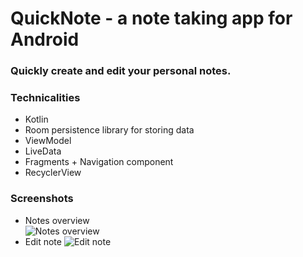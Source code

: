 # QuickNote - a note taking app for Android
### Quickly create and edit your personal notes. 
### Technicalities
* Kotlin
* Room persistence library for storing data
* ViewModel
* LiveData
* Fragments + Navigation component
* RecyclerView 

### Screenshots
* Notes overview <br>
![Notes overview](https://i.imgur.com/Q228ELd.png)
* Edit note
![Edit note](https://i.imgur.com/hMl5ABs.png)